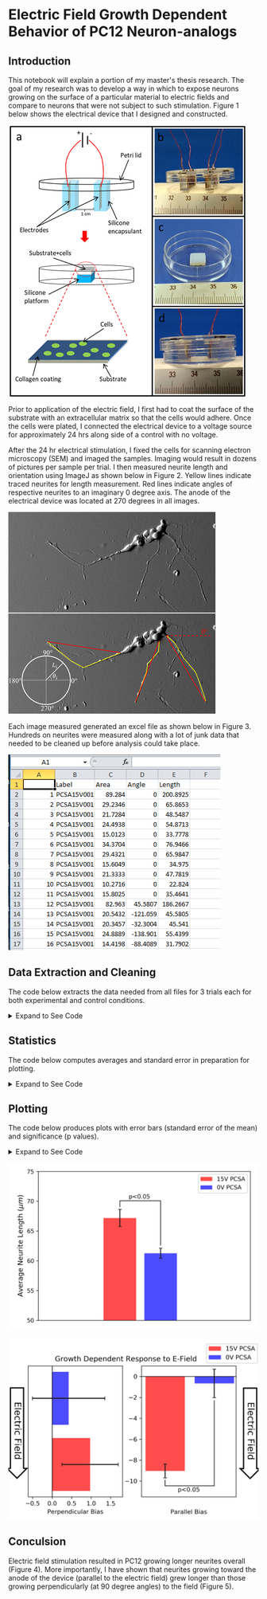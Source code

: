 
# Electric Field Growth Dependent Behavior of PC12 Neuron-analogs

## Introduction

This notebook will explain a portion of my master's thesis research.
The goal of my research was to develop a way in which to expose neurons growing on the surface of a particular  material to electric fields and compare to neurons that were not subject to such stimulation. Figure 1 below shows the electrical device that I designed and constructed.

![Figure 1. Experimental Design and Electrical Device](img/expsetup.png)

Prior to application of the electric field, I first had to coat the surface of the substrate with an extracellular matrix so that the cells would adhere. Once the cells were plated, I connected the electrical device to a voltage source for approximately 24 hrs along side of a control with no voltage.

After the 24 hr electrical stimulation, I fixed the cells for scanning electron microscopy (SEM) and imaged the samples. Imaging would result in dozens of pictures per sample per trial. I then measured neurite length and orientation using ImageJ as shown below in Figure 2. Yellow lines indicate traced neurites for length measurement. Red lines indicate angles of respective neurites to an imaginary 0 degree axis. The anode of the electrical device was located at 270 degrees in all images.

![Figure 2. Neurite Length and Angle Measurement](img/neurtrace.png)

Each image measured generated an excel file as shown below in Figure 3. Hundreds on neurites were measured along with a lot of junk data that needed to be cleaned up before analysis could take place.

![Figure 3. Raw Data in Excel](img/neurdata.png)

## Data Extraction and Cleaning

The code below extracts the data needed from all files for 3 trials each for both experimental and control conditions.

<details>
    <summary>Expand to See Code</summary>
    
```python
import math
import os
import numpy as np
nlength = list() #includes avg of single trial
nangle = list() #includes avg of single trial
vectcos = list()
vectsin = list()
radians = list()
l_cathode = list()
l_anode = list()
pcsa15_length = list() #includes avgs of trials
pcsa15_lcos = list() #includes avgs of trials
pcsa15_lsin = list() #includes avgs of trials
pcsa0_length = list() #includes avgs of trials
pcsa0_lcos = list() #includes avgs of trials
pcsa0_lsin = list() #includes avgs of trials
avg15_lcathode = list() #includes avgs of trials
avg15_lanode = list() #includes avgs of trials
avg0_lcathode = list() #includes avgs of trials
avg0_lanode = list() #includes avgs of trials

def neurimport() :
    count = 0
    templen = list()
    tempang = list()
    temprad = list()
    cosang = list()
    sinang = list()
    #extract data
    for line in handle :
        if line.startswith(' ') :
            continue
        line = line.rstrip()
        line = line.split('\t')
        length = float(line[4])
        templen.append(length)
        angle = float(line[3])
        tempang.append(angle)
        count = count + 1
    #correction in case angles were measured first
    counter = 0
    for i in tempang[0 : int(count/2)] :
        if not i == 0 :
            counter = counter + 1
        else :
            continue
    if int(counter) > 0 :
        #correction delete
        del templen[0 : int(count/2)]
        del tempang[int(count/2) : ]
    if int(counter) == 0 :
        #delete unwanted data
        del templen[int(count/2) : ]
        del tempang[0 : int(count/2)]
    #convert negative angles
    for ang in tempang :
        if ang < 0 :
            tempang[tempang.index(ang)] = ang + 360
    #conversion to radians
    for i in tempang :
        ang = float(i) * (2 * math.pi)/360
        temprad.append(ang)
    #compute cos and sin of angles
    for i in temprad :
        cos = math.cos(float(i))
        sin = math.sin(float(i))
        cosang.append(cos)
        sinang.append(sin)
    #compute vector components
    for i in range(0 , int(len(templen))) :
        vcos = templen[i] * cosang[i]
        vsin = templen[i] * sinang[i]
        vectcos.append(vcos)
        vectsin.append(vsin)
    for i in templen :
        nlength.append(i)
    for i in tempang :
        nangle.append(i)
    for i in temprad :
        radians.append(i)
    #break lengths into anode and cathode
    cnt = 0
    for i in nangle :
        if i >= 0 and i < 180 :
            l_cathode.append(nlength[cnt])
        else :
            l_anode.append(nlength[cnt])
        cnt = cnt + 1
        
#Trial 1
path = 'Neurite_data/15V PCSA/1/'
listing = os.listdir(path)
for file in listing :
    handle = open(os.path.join(path,file) , 'r')
    a = neurimport()
    #compute averages
    avglen = sum(nlength) / len(nlength) #avg length for single trial
    avgvcos = sum(vectcos) / len(vectcos) #perp bias for single trial
    avgvsin = sum(vectsin) / len(vectsin) #parallel bias for single trial
    lcathode = sum(l_cathode) / len(l_cathode)
    lanode = sum(l_anode) / len(l_anode)

pcsa15_length.append(avglen)
pcsa15_lcos.append(avgvcos)
pcsa15_lsin.append(avgvsin)
avg15_lcathode.append(lcathode)
avg15_lanode.append(lanode)

#Display data
#print('Lengths', nlength)
#print('Angles', nangle)
print('Avg Length', avglen)
print('L*cos(theta)', avgvcos)
print('L*sin(theta)', avgvsin)

del nlength[:]
del nangle[:]
del vectcos[:]
del vectsin[:]
del radians[:]
del l_cathode[:]
del l_anode[:]

#Trial 2
path = 'Neurite_data/15V PCSA/2/'
listing = os.listdir(path)
for file in listing :
    handle = open(os.path.join(path,file) , 'r')
    a = neurimport()
    #compute averages
    avglen = sum(nlength) / len(nlength)
    avgvcos = sum(vectcos) / len(vectcos)
    avgvsin = sum(vectsin) / len(vectsin)
    lcathode = sum(l_cathode) / len(l_cathode)
    lanode = sum(l_anode) / len(l_anode)

pcsa15_length.append(avglen)
pcsa15_lcos.append(avgvcos)
pcsa15_lsin.append(avgvsin)
avg15_lcathode.append(lcathode)
avg15_lanode.append(lanode)

#Display data
#print('Lengths', nlength)
#print('Angles', nangle)
print('Avg Length', avglen)   
print('L*cos(theta)', avgvcos)
print('L*sin(theta)', avgvsin)

del nlength[:]
del nangle[:]
del vectcos[:]
del vectsin[:]
del radians[:]
del l_cathode[:]
del l_anode[:]

#Trial3
path = 'Neurite_data/15V PCSA/3/'
listing = os.listdir(path)
for file in listing :
    handle = open(os.path.join(path,file) , 'r')
    a = neurimport()
    #compute averages
    avglen = sum(nlength) / len(nlength)
    avgvcos = sum(vectcos) / len(vectcos)
    avgvsin = sum(vectsin) / len(vectsin)
    lcathode = sum(l_cathode) / len(l_cathode)
    lanode = sum(l_anode) / len(l_anode)

pcsa15_length.append(avglen)
pcsa15_lcos.append(avgvcos)
pcsa15_lsin.append(avgvsin)
avg15_lcathode.append(lcathode)
avg15_lanode.append(lanode)

#Display data
#print('Lengths', nlength)
#print('Angles', nangle)
print('Avg Length', avglen)   
print('L*cos(theta)', avgvcos)
print('L*sin(theta)', avgvsin)

del nlength[:]
del nangle[:]
del vectcos[:]
del vectsin[:]
del radians[:]
del l_cathode[:]
del l_anode[:]

#Trial 1
path = 'Neurite_data/0V PCSA/1/'
listing = os.listdir(path)
for file in listing :
    handle = open(os.path.join(path,file) , 'r')
    a = neurimport()
    #compute averages
    avglen = sum(nlength) / len(nlength)
    avgvcos = sum(vectcos) / len(vectcos)
    avgvsin = sum(vectsin) / len(vectsin)
    lcathode = sum(l_cathode) / len(l_cathode)
    lanode = sum(l_anode) / len(l_anode)

pcsa0_length.append(avglen)
pcsa0_lcos.append(avgvcos)
pcsa0_lsin.append(avgvsin)
avg0_lcathode.append(lcathode)
avg0_lanode.append(lanode)

#Display data
#print('Lengths', nlength)
#print('Angles', nangle)
print('Avg Length', avglen)   
print('L*cos(theta)', avgvcos)
print('L*sin(theta)', avgvsin)

del nlength[:]
del nangle[:]
del vectcos[:]
del vectsin[:]
del radians[:]
del l_cathode[:]
del l_anode[:]

#Trial 2
path = 'Neurite_data/0V PCSA/2/'
listing = os.listdir(path)
for file in listing :
    handle = open(os.path.join(path,file) , 'r')
    a = neurimport()
    #compute averages
    avglen = sum(nlength) / len(nlength)
    avgvcos = sum(vectcos) / len(vectcos)
    avgvsin = sum(vectsin) / len(vectsin)
    lcathode = sum(l_cathode) / len(l_cathode)
    lanode = sum(l_anode) / len(l_anode)

pcsa0_length.append(avglen)
pcsa0_lcos.append(avgvcos)
pcsa0_lsin.append(avgvsin)
avg0_lcathode.append(lcathode)
avg0_lanode.append(lanode)

#Display data
#print('Lengths', nlength)
#print('Angles', nangle)
print('Avg Length', avglen)   
print('L*cos(theta)', avgvcos)
print('L*sin(theta)', avgvsin)

del nlength[:]
del nangle[:]
del vectcos[:]
del vectsin[:]
del radians[:]
del l_cathode[:]
del l_anode[:]

#Trial3
path = 'Neurite_data/0V PCSA/3/'
listing = os.listdir(path)
for file in listing :
    handle = open(os.path.join(path,file) , 'r')
    a = neurimport()
    #compute averages
    avglen = sum(nlength) / len(nlength)
    avgvcos = sum(vectcos) / len(vectcos)
    avgvsin = sum(vectsin) / len(vectsin)
    lcathode = sum(l_cathode) / len(l_cathode)
    lanode = sum(l_anode) / len(l_anode)

pcsa0_length.append(avglen)
pcsa0_lcos.append(avgvcos)
pcsa0_lsin.append(avgvsin)
avg0_lcathode.append(lcathode)
avg0_lanode.append(lanode)

#Display data
#print('Lengths', nlength)
#print('Angles', nangle)
print('Avg Length', avglen)   
print('L*cos(theta)', avgvcos)
print('L*sin(theta)', avgvsin)

del nlength[:]
del nangle[:]
del vectcos[:]
del vectsin[:]
del radians[:]
del l_cathode[:]
del l_anode[:]
```

</details>

## Statistics

The code below computes averages and standard error in preparation for plotting.

<details>
    <summary>Expand to See Code</summary>

```python
#Statistics
print('===15V PCSA===')
avgpcsa15_length = float(sum(pcsa15_length)/len(pcsa15_length))
pcsa15_sem = np.std(pcsa15_length)/math.sqrt(len(pcsa15_length))
avgpcsa15_lcathode = float(sum(avg15_lcathode)/len(avg15_lcathode))
pcsa15_lcathode_sem = np.std(avg15_lcathode)/math.sqrt(len(avg15_lcathode))
avgpcsa15_lanode = float(sum(avg15_lanode)/len(avg15_lanode))
pcsa15_lanode_sem = np.std(avg15_lanode)/math.sqrt(len(avg15_lanode))
avgpcsa15_lsin = float(sum(pcsa15_lsin)/len(pcsa15_lsin))
pcsa15_lsin_sem = np.std(pcsa15_lsin)/math.sqrt(len(pcsa15_lsin))
avgpcsa15_lcos = float(sum(pcsa15_lcos)/len(pcsa15_lcos))
pcsa15_lcos_sem = np.std(pcsa15_lcos)/math.sqrt(len(pcsa15_lcos))
print('Average of',len(pcsa15_length), 'Trials :', avgpcsa15_length, '+/-',
      pcsa15_sem)
print('Average cathodal :', avgpcsa15_lcathode, '+/-', pcsa15_lcathode_sem)
print('Average anodal :', avgpcsa15_lanode, '+/-', pcsa15_lanode_sem)

print('===0V PCSA===')
avgpcsa0_length = float(sum(pcsa0_length)/len(pcsa0_length))
pcsa0_sem = np.std(pcsa0_length)/math.sqrt(len(pcsa0_length))
avgpcsa0_lcathode = float(sum(avg0_lcathode)/len(avg0_lcathode))
pcsa0_lcathode_sem = np.std(avg0_lcathode)/math.sqrt(len(avg0_lcathode))
avgpcsa0_lanode = float(sum(avg0_lanode)/len(avg0_lanode))
pcsa0_lanode_sem = np.std(avg0_lanode)/math.sqrt(len(avg0_lanode))
avgpcsa0_lsin = float(sum(pcsa0_lsin)/len(pcsa0_lsin))
pcsa0_lsin_sem = np.std(pcsa0_lsin)/math.sqrt(len(pcsa15_lsin))
avgpcsa0_lcos = float(sum(pcsa0_lcos)/len(pcsa0_lcos))
pcsa0_lcos_sem = np.std(pcsa0_lcos)/math.sqrt(len(pcsa0_lcos))
print('Average of',len(pcsa0_length), 'Trials :', avgpcsa0_length, '+/-',
      pcsa0_sem)
print('Average cathodal :', avgpcsa0_lcathode, '+/-', pcsa0_lcathode_sem)
print('Average anodal :', avgpcsa0_lanode, '+/-', pcsa0_lanode_sem)

print('===T-Tests===')
from scipy import stats
lenstats = stats.ttest_ind(pcsa15_length, pcsa0_length, equal_var=True)
biasstats_sin = stats.ttest_ind(pcsa15_lsin, pcsa0_lsin, equal_var=True)
biasstats_cos = stats.ttest_ind(pcsa15_lcos, pcsa0_lcos, equal_var=True)
print(lenstats)
print(biasstats_sin)
print(biasstats_cos)
```

</details>

## Plotting

The code below produces plots with error bars (standard error of the mean) and significance  (p values).

<details>
    <summary>Expand to See Code</summary>

```python
#plotting
import matplotlib.pyplot as plt
n_groups = 1
fig, ax = plt.subplots()
index = np.arange(n_groups)
bar_width = 0.5
opacity = 0.7
error_config = {'ecolor': '0.1', 'capsize' : 3}
data = (avgpcsa15_length, avgpcsa0_length, avgpcsa15_length, avgpcsa0_length)
rects1 = plt.bar(index, avgpcsa15_length, bar_width,
                 alpha=opacity,
                 color='r',
                 yerr=pcsa15_sem,
                 error_kw=error_config,
                 label='15V PCSA')
rects2 = plt.bar(index + 1.25*bar_width, avgpcsa0_length, bar_width,
                 alpha=opacity,
                 color='b',
                 yerr=pcsa0_sem,
                 error_kw=error_config,
                 label='0V PCSA')

plt.annotate("", xy=(0.0, 62.6), xycoords='data',
           xytext=(0.625, 62.6), textcoords='data',
           arrowprops=dict(arrowstyle="-", ec='black',
                           connectionstyle="bar,fraction=1.09", 
                           shrinkA=0, shrinkB=66))
plt.text(0.30, 70.7, 'p<0.05',
       horizontalalignment='center',
       verticalalignment='center')

plt.axis([-1.25,2,50,75])
plt.xlabel('')
plt.ylabel(u'Average Neurite Length (${\mu}m$)', fontsize = 12)
plt.title('')
plt.xticks([])
plt.legend()
plt.tight_layout()
plt.show()
fig.savefig('length.png', dpi=300)
plt.close()


fig, (ax1, ax2) = plt.subplots(figsize=(6.2,4), ncols=2)
index = np.arange(1)
bar_width = 0.5
opacity = 0.7
error_config = {'ecolor': '0.1', 'capsize' : 3}

ax1.barh(index, avgpcsa15_lcos, bar_width,
        alpha=opacity,
        color='r',
        xerr=pcsa15_lcos_sem,
        error_kw=error_config,
        label='15V PCSA')
ax1.barh(index + 1.25*bar_width, avgpcsa0_lcos, bar_width,
        alpha=opacity,
        color='b',
        xerr=pcsa0_lcos_sem,
        error_kw=error_config,
        label='0V PCSA')
ax1.set_yticks([])
ax1.set_xticks([-0.5,0,0.5,1,1.5])

ax2.bar(index, avgpcsa15_lsin, bar_width,
        alpha=opacity,
        color='r',
        yerr=avgpcsa0_lsin,
        error_kw=error_config,
        label='15V PCSA')
ax2.bar(index + 1.25*bar_width, avgpcsa0_lsin, bar_width,
        alpha=opacity,
        color='b',
        yerr=pcsa0_lsin_sem,
        error_kw=error_config,
        label='0V PCSA')
ax2.axis([-0.3,0.9,-11.5,1])
ax2.set_xticks([0.3])
ax2.tick_params(axis='x', colors='white')

ax1.axvline(0, color='black', lw=1)
ax2.axhline(0, color='black',lw=1)

plt.annotate("", xy=(0.625, -2.3), xycoords='data',
           xytext=(0, -2.3), textcoords='data',
           arrowprops=dict(arrowstyle="-", ec='black',
                           connectionstyle="bar,fraction=1.73", 
                           shrinkA=132, shrinkB=0))
ax2.text(0.3, -10.85, 'p<0.05',
       horizontalalignment='center',
       verticalalignment='center')

bbox_props = dict(boxstyle="rarrow,pad=0.25", fc="white", ec="black", lw=2)
t = ax2.text(1.08, -5.2, "    Electric Field    ", ha="center", va="center", 
            rotation=-90, size=15, bbox=bbox_props)
bbox_props = dict(boxstyle="rarrow,pad=0.25", fc="white", ec="black", lw=2)
t = ax1.text(-0.9, 0.32, "    Electric Field    ", ha="center", va="center", 
            rotation=-90, size=15, bbox=bbox_props)

ax1.set_xlabel('Perpendicular Bias')
ax2.set_xlabel('Parallel Bias')
plt.text(-1.4, 1.45, 'Growth Dependent Response to E-Field', dict(size=12))

fig.legend(bbox_to_anchor=[0.94, 1.03])
plt.show()
fig.savefig('bias.png', bbox_inches = 'tight', dpi=300)
plt.close('all')
```

</details>

![Figure 4. Average Neurite Length](img/length.png)

![Figure 5. Bias or Directional Preference](img/bias.png)

## Conculsion

Electric field stimulation resulted in PC12 growing longer neurites overall (Figure 4). More importantly, I have shown that neurites growing toward the anode  of the device (parallel to the electric field) grew longer than those growing perpendicularly (at 90 degree angles) to the field (Figure 5).
